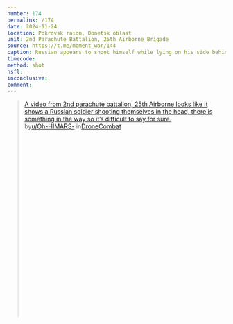 ```yaml
---
number: 174
permalink: /174
date: 2024-11-24
location: Pokrovsk raion, Donetsk oblast
unit: 2nd Parachute Battalion, 25th Airborne Brigade
source: https://t.me/moment_war/144
caption: Russian appears to shoot himself while lying on his side behind some object
timecode: 
method: shot
nsfl: 
inconclusive: 
comment: 
---
```

<blockquote class="reddit-embed-bq" style="height:500px" data-embed-height="588"><a href="https://www.reddit.com/r/DroneCombat/comments/1gzcv44/a_video_from_2nd_parachute_battalion_25th/">A video from 2nd parachute battalion, 25th Airborne looks like it shows a Russian soldier shooting themselves in the head, there is something in the way so it’s difficult to say for sure. </a><br> by<a href="https://www.reddit.com/user/Oh-HIMARS-/">u/Oh-HIMARS-</a> in<a href="https://www.reddit.com/r/DroneCombat/">DroneCombat</a></blockquote><script async="" src="https://embed.reddit.com/widgets.js" charset="UTF-8"></script>